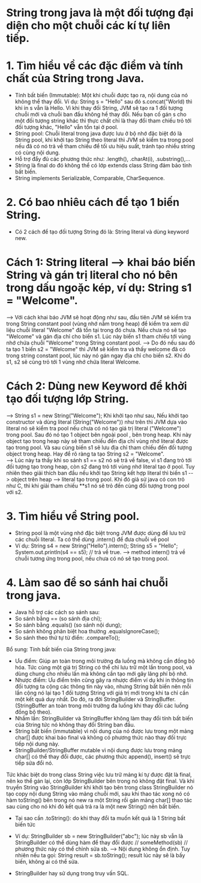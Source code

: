 # String trong java là một đối tượng đại diện cho một chuỗi các kí tự liên tiếp.

# 1. Tìm hiểu về các đặc điểm và tính chất của String trong Java.
- Tính bất biến (Immutable): Một khi chuỗi được tạo ra, nội dung của nó không thể thay đổi.
Ví dụ: String s = "Hello" sau đó s.concat("World) thì khi in s vẫn là Hello. Vì khi thay đối String, JVM sẽ tạo ra 1 đối tượng chuỗi mới và chuỗi ban đầu không hề thay đổi. Nếu bạn cố gán s cho một đối tượng string khác thì thực chất chỉ là thay đổi tham chiếu trỏ tới đối tượng khác, "Hello" vẫn tồn tại ở pool.
- String pool: Chuỗi literal trong java được lưu ở bộ nhớ đặc biệt đó là String pool, khi khởi tạo String theo literal thì JVM sẽ kiểm tra trong pool nếu đã có nó trả về tham chiếu để tối ưu hiệu suất, tránh tạo nhiều string có cùng nội dung. 
- Hỗ trợ đẩy đủ các phương thức như: .length(), .charAt(i), .substring(),...
- String là final do đó không thể có lớp extends class String đảm bảo tính bất biến.
- String implements Serializable, Comparable, CharSequence. 

# 2. Có bao nhiêu cách để tạo 1 biến String.
- Có 2 cách để tạo đối tượng String đó là: String literal và dùng keyword new.
# Cách 1: String literal --> khai báo biến String và gán trị literal cho nó bên trong dấu ngoặc kép, ví dụ: String s1 = "Welcome".
--> Với cách khai báo JVM sẽ hoạt động như sau, đầu tiên JVM sẽ kiểm tra trong String constant pool (vùng nhớ nằm trong heap) để kiểm tra xem dữ liệu chuỗi literal "Welcome" đã tồn tại trong đó chưa. Nếu chưa nó sẽ tạo "Welcome" và gán địa chỉ cho biến s1. Lúc này biến s1 tham chiếu tới vùng nhớ chứa chuỗi "Welcome" trong String constant pool. 
--> Do đó nếu sau đó ta tạo 1 biến s2 = "Welcome" thì JVM sẽ kiểm tra và thấy welcome đã có trong string constant pool, lúc này nó gán ngay địa chỉ cho biến s2. Khi đó s1, s2 sẽ cùng trỏ tới 1 vùng nhớ chứa literal Welcome.

# Cách 2: Dùng new Keyword để khởi tạo đối tượng lớp String.
--> String s1 = new String("Welcome");
Khi khởi tạo như sau, Nếu khởi tạo constructor và dùng literal (String("Welcome")) như trên thì JVM dựa vào literal nó sẽ kiểm tra pool nếu chưa có nó tạo giá trị literal ("Welcome") trong pool. Sau đó nó tạo 1 object bên ngoài pool , bên trong heap. Khi này object tạo trong heap này sẽ tham chiếu đến địa chỉ vùng nhớ literal được tạo trong pool. Và sau cùng biến s1 sẽ lưu địa chỉ tham chiếu đến đối tượng object trong heap. 
Hay để rõ ràng ta tạo String s2 = "Welcome".  
--> Lúc này ta thấy khi so sánh s1 == s2 nó sẽ trả về false,  vì s1 đang trỏ tới đối tượng tạo trong heap, còn s2 đang trỏ tới vùng nhớ literal tạo ở pool.
Tuy nhiên theo giải thích ban đầu nếu khởi tạo String kết hợp literal thì biến s1 --> object trên heap  --> literal tạo trong pool. Khi đó giả sử java có con trỏ như C, thì khi giải tham chiếu **s1 nó sẽ trỏ đến cùng đối tượng trong pool với s2.
# 3. Tìm hiểu về String pool.
- String pool là một vùng nhớ đặc biệt trong JVM được dùng để lưu trữ các chuỗi literal. Ta có thể dùng .intern() để đưa chuỗi về pool
- Ví dụ: String s4 = new String("Hello").intern();
String s5 = "Hello";
System.out.println(s4 == s5); // trả về true.
--> method intern() trả về chuỗi tương ứng trong pool, nếu chưa có nó sẽ tạo trong pool.
# 4. Làm sao để so sánh hai chuỗi trong java.
- Java hỗ trợ các cách so sánh sau:
- So sánh bằng == (so sánh địa chỉ);
- So sánh bằng .equals() (so sánh nội dung);
- So sánh không phân biệt hoa thường .equalsIgnoreCase();
- So sánh theo thứ tự từ điển: .compareTo();

Bổ sung: Tính bất biến của String trong java:
- Ưu điểm: Giúp an toàn trong môi trường đa luồng mà không cần đồng bộ hóa. Tức cùng một giá trị String có thể chỉ lưu trữ một lần trong pool, và dùng chung cho nhiều lần mà không cần tạo mới gây lãng phí bộ nhớ.
- Nhược điểm: Ưu điểm trên cũng gây ra nhược điểm ví dụ khi in thông tin đối tượng ta cộng các thông tin này vào, nhưng String bất biến nên mỗi lần cộng nó lại tạo 1 đối tượng String với giá trị mới trong khi ta chỉ cần một kết quả duy nhất. Do đó, ra đời StringBuilder và StringBuffer. (StringBuffer an toàn trong môi trường đa luồng khi thay đổi các luồng đồng bộ theo).
- Nhầm lần: StringBuilder và StringBuffer không làm thay đổi tính bất biến của String tức nó không thay đổi String ban đầu.
- String bất biến (immutable) vì nội dung của nó được lưu trong một mảng char[] được khai báo final và không có phương thức nào thay đối trực tiếp nội dung này.
- StringBuilder/StringBuffer mutable vì nội dung được lưu trong mảng char[] có thể thay đổi được, các phương thức append(), insert() sẽ trực tiếp sửa đổi nó.

Tức khác biệt do trong class String việc lưu trữ mảng kí tự được đặt là final, nên ko thể gán lại, còn lớp StringBuilder bên trong nó không đặt final.  Và khi truyền String vào StringBuilder khi khởi tạo bên trong class StringBuilder nó tạo copy nội dung String vào mảng chuỗi mới, sau khi thao tác xong nó có hàm toString() bên trong nó new ra một String rồi gán mảng char[] thao tác sau cùng cho nó khi đó kết quả trả ra là một new String() nên bất biến.

- Tại sao cần .toString(): do khi thay đổi ta muốn kết quả là 1 String bất biến tức 
- Ví dụ: StringBuilder sb = new StringBuilder("abc");
lúc này sb vẫn là StringBuilder có thể dùng hàm để thay đổi được // someMethod(sb) // phương thức này có thể chỉnh sửa sb. --> Nội dung không ổn định.
Tuy nhiên nếu ta gọi: String result = sb.toString();
result lúc này sẽ là bấy biến, không ai có thể sửa. 


- StringBuilder hay sử dụng trong truy vấn SQL. 